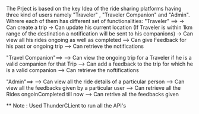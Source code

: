 The Prject is based on the key Idea of the ride sharing platforms having three kind of users namely "Traveler" , "Traveler Companion" and "Admin".
Whrere each of them has different set of functionalities:
"Traveler" ==>
-> Can create a trip
-> Can update his current location (If Traveler is within 1km range of the destination a notification will be sent to his companions)
-> Can view all his rides ongoing as well as completed
--> Can give Feedback for his past or ongoing trip
--> Can retrieve the notifications

"Travel Companion"==>
--> Can view the ongoing trip for a Traveler if he is a valid companion for that Trip
--> Can add a feedback to the trip for which he is a valid companion
--> Can retrieve the noftifications

"Admin"==>
--> Can view all the ride details of a particular person
--> Can view all the feedbacks given by a particular user
--> Can retrieve all the Rides ongoinCompleted till now
--> Can retrive all the feedbacks given 

** Note : Used ThunderCLient to run all the API's

